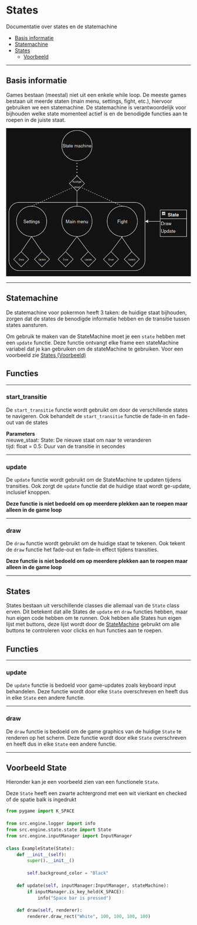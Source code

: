 # States
Documentatie over states en de statemachine


- [Basis informatie](#basis)
- [Statemachine](#statemachine)
- [States](#states)
  - [Voorbeeld](#voorbeeld-state)

---

## <a name="basis"></a>Basis informatie

Games bestaan (meestal) niet uit een enkele while loop.
De meeste games bestaan uit meerde staten (main menu, settings, fight, etc.), hiervoor gebruiken we een statemachine.
De statemachine is verantwoordelijk voor bijhouden welke state momenteel actief is en de benodigde functies aan te roepen in de juiste staat.

![statemachine](assets/statemachine.png)

---

## Statemachine

De statemachine voor pokermon heeft 3 taken: de huidige staat bijhouden, zorgen dat de states de benodigde informatie hebben en de transitie tussen states aansturen.

Om gebruik te maken van de StateMachine moet je een `state` hebben met een `update` functie.
Deze functie ontvangt elke frame een stateMachine variabel dat je kan gebruiken om de stateMachine te gebruiken.
Voor een voorbeeld zie [States (Voorbeeld)](#voorbeeld-state)

## Functies

---

### start_transitie

De `start_transitie` functie wordt gebruikt om door de verschillende states te navigeren.
Ook behandelt de `start_transitie` functie de fade-in en fade-out van de states

**Parameters**
<br>
nieuwe_staat: State: De nieuwe staat om naar te veranderen
<br>
tijd: float = 0.5: Duur van de transitie in secondes

---

### update

De `update` functie wordt gebruikt om de StateMachine te updaten tijdens transities.
Ook zorgt de `update` functie dat de huidige staat wordt ge-update, inclusief knoppen.

**Deze functie is niet bedoeld om op meerdere plekken aan te roepen maar alleen in de game loop**

---

### draw

De `draw` functie wordt gebruikt om de huidige staat te tekenen.
Ook tekent de `draw` functie het fade-out en fade-in effect tijdens transities.

**Deze functie is niet bedoeld om op meerdere plekken aan te roepen maar alleen in de game loop**

---

## <a name="states"></a>States

States bestaan uit verschillende classes die allemaal van de `State` class erven.
Dit betekent dat alle States de `update` en `draw` functies hebben, maar hun eigen code hebben om te runnen.
Ook hebben alle States hun eigen lijst met buttons, deze lijst wordt door de [StateMachine](#statemachine) gebruikt om alle buttons te controleren voor clicks en hun functies aan te roepen.


## Functies

---

### update

De `update` functie is bedoeld voor game-updates zoals keyboard input behandelen.
Deze functie wordt door elke `State` overschreven en heeft dus in elke `State` een andere functie.

---

### draw

De `draw` functie is bedoeld om de game graphics van de huidige `State` te renderen op het scherm.
Deze functie wordt door elke `State` overschreven en heeft dus in elke `State` een andere functie.

---

## Voorbeeld State

Hieronder kan je een voorbeeld zien van een functionele `State`.

Deze `State` heeft een zwarte achtergrond met een wit vierkant en checked of de spatie balk is ingedrukt

```python
from pygame import K_SPACE

from src.engine.logger import info
from src.engine.state.state import State
from src.engine.inputManager import InputManager

class ExampleState(State):
    def __init__(self):
        super().__init__()
        
        self.background_color = "Black"
    
    def update(self, inputManager:InputManager, stateMachine):
        if inputManager.is_key_held(K_SPACE):
            info("Space bar is pressed")
    
    def draw(self, renderer):
        renderer.draw_rect("White", 100, 100, 100, 100)
```